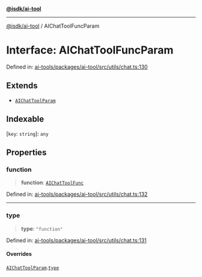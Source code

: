 [**@isdk/ai-tool**](../README.md)

***

[@isdk/ai-tool](../globals.md) / AIChatToolFuncParam

# Interface: AIChatToolFuncParam

Defined in: [ai-tools/packages/ai-tool/src/utils/chat.ts:130](https://github.com/isdk/ai-tool.js/blob/a24331161aecd2d7bbd8dc9f9cd3d984871261cb/src/utils/chat.ts#L130)

## Extends

- [`AIChatToolParam`](AIChatToolParam.md)

## Indexable

\[`key`: `string`\]: `any`

## Properties

### function

> **function**: [`AIChatToolFunc`](AIChatToolFunc.md)

Defined in: [ai-tools/packages/ai-tool/src/utils/chat.ts:132](https://github.com/isdk/ai-tool.js/blob/a24331161aecd2d7bbd8dc9f9cd3d984871261cb/src/utils/chat.ts#L132)

***

### type

> **type**: `"function"`

Defined in: [ai-tools/packages/ai-tool/src/utils/chat.ts:131](https://github.com/isdk/ai-tool.js/blob/a24331161aecd2d7bbd8dc9f9cd3d984871261cb/src/utils/chat.ts#L131)

#### Overrides

[`AIChatToolParam`](AIChatToolParam.md).[`type`](AIChatToolParam.md#type)
